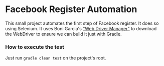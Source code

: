 # Facebook Register Automation

This small project automates the first step of Facebook register. It does so using Selenium. It uses Boni Garcia's ["Web Driver Manager"](https://github.com/bonigarcia/webdrivermanager) to download the WebDriver to ensure we can build it just with Gradle.

### How to execute the test

Just run `gradle clean test` on the project's root.

